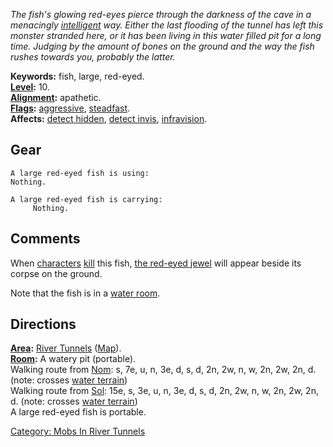 *The fish's glowing red-eyes pierce through the darkness of the cave in
a menacingly [intelligent](Intelligence "wikilink") way. Either the last
flooding of the tunnel has left this monster stranded here, or it has
been living in this water filled pit for a long time. Judging by the
amount of bones on the ground and the way the fish rushes towards you,
probably the latter.*

**Keywords:** fish, large, red-eyed.  
**[Level](Level "wikilink"):** 10.  
**[Alignment](Alignment "wikilink"):** apathetic.  
**[Flags](:Category:_Mob_Types "wikilink"):**
[aggressive](Aggressive_Mobs "wikilink"),
[steadfast](Sentinel_Mobs "wikilink").  
**Affects:** [detect hidden](Detect_Hidden "wikilink"), [detect
invis](Detect_Invis "wikilink"),
[infravision](Infravision "wikilink").  

## Gear

`A large red-eyed fish is using:`  
`Nothing.`

`A large red-eyed fish is carrying:`  
`     Nothing.`

## Comments

When [characters](:Category:_Characters "wikilink")
[kill](Kill "wikilink") this fish, [the red-eyed
jewel](Red-Eyed_Jewel "wikilink") will appear beside its corpse on the
ground.

Note that the fish is in a [water room](Water_Terrain "wikilink").

## Directions

**[Area](:Category:_Areas "wikilink"):** [River
Tunnels](:Category:_River_Tunnels "wikilink")
([Map](River_Tunnels_Map "wikilink")).  
**[Room](:Category:_Rooms "wikilink"):** A watery pit (portable).  
Walking route from [Nom](Nom "wikilink"): s, 7e, u, n, 3e, d, s, d, 2n,
2w, n, w, 2n, 2w, 2n, d. (note: crosses [water
terrain](Water_Terrain "wikilink"))  
Walking route from [Sol](Sol "wikilink"): 15e, s, 3e, u, n, 3e, d, s, d,
2n, 2w, n, w, 2n, 2w, 2n, d. (note: crosses [water
terrain](Water_Terrain "wikilink"))  
A large red-eyed fish is portable.  

[Category: Mobs In River
Tunnels](Category:_Mobs_In_River_Tunnels "wikilink")
